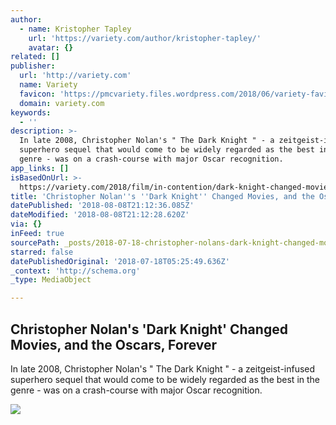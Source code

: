 ```yaml
---
author:
  - name: Kristopher Tapley
    url: 'https://variety.com/author/kristopher-tapley/'
    avatar: {}
related: []
publisher:
  url: 'http://variety.com'
  name: Variety
  favicon: 'https://pmcvariety.files.wordpress.com/2018/06/variety-favicon.png?w=128'
  domain: variety.com
keywords:
  - ''
description: >-
  In late 2008, Christopher Nolan's " The Dark Knight " - a zeitgeist-infused
  superhero sequel that would come to be widely regarded as the best in the
  genre - was on a crash-course with major Oscar recognition.
app_links: []
isBasedOnUrl: >-
  https://variety.com/2018/film/in-contention/dark-knight-changed-movies-christopher-nolan-1202874041/amp/
title: 'Christopher Nolan''s ''Dark Knight'' Changed Movies, and the Oscars, Forever'
datePublished: '2018-08-08T21:12:36.085Z'
dateModified: '2018-08-08T21:12:28.620Z'
via: {}
inFeed: true
sourcePath: _posts/2018-07-18-christopher-nolans-dark-knight-changed-movies-and-the-os.md
starred: false
datePublishedOriginal: '2018-07-18T05:25:49.636Z'
_context: 'http://schema.org'
_type: MediaObject

---
```

<article style=""><h1>Christopher Nolan's 'Dark Knight' Changed Movies, and the Oscars, Forever</h1><p>In late 2008, Christopher Nolan's " The Dark Knight " - a zeitgeist-infused superhero sequel that would come to be widely regarded as the best in the genre - was on a crash-course with major Oscar recognition.</p><img src="https://pmcvariety.files.wordpress.com/2018/02/variety_magazine_oscar_lunch_7901.jpg?crop=0px%2C22px%2C1000px%2C563px&amp;resize=700%2C393" /></article>